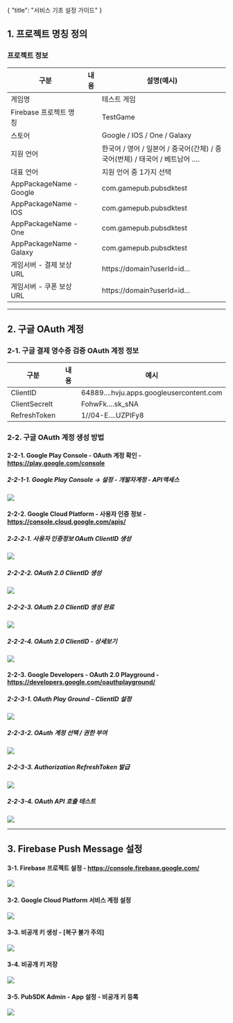 { "title": "서비스 기초 설정 가이드" }

## 1. 프로젝트 명칭 정의

### 프로젝트 정보

| 구분 | 내용 | 설명(예시) |
| ---- | ---- | ---- |
|게임명	||테스트 게임|
|Firebase 프로젝트 명칭	||TestGame|
|스토어	||Google / IOS / One / Galaxy|
|지원 언어	||한국어 / 영어 / 일본어 / 중국어(간체) / 중국어(번체) / 태국어 / 베트남어 ….|
|대표 언어	||지원 언어 중 1가지 선택|
|AppPackageName - Google||com.gamepub.pubsdktest|
|AppPackageName - IOS||com.gamepub.pubsdktest|
|AppPackageName - One||com.gamepub.pubsdktest|
|AppPackageName - Galaxy||com.gamepub.pubsdktest|
|게임서버 - 결제 보상 URL||https://domain?userId=id…|
|게임서버 - 쿠폰 보상 URL||https://domain?userId=id…|

--------------------

## 2. 구글 OAuth 계정

### 2-1. 구글 결제 영수증 검증 OAuth 계정 정보

| 구분 | 내용 | 예시 |
| ---- | ---- | ---- |
|ClientID||64889....hvju.apps.googleusercontent.com|
|ClientSecrelt||FohwFk....sk_sNA|
|RefreshToken||1//04-E....UZPIFy8|

### 2-2. 구글 OAuth 계정 생성 방법

#### 2-2-1. Google Play Console - OAuth 계정 확인 - https://play.google.com/console

##### 2-2-1-1. Google Play Console -> 설정 - 개발자계정 - API액세스

![](https://github.com/gamepubcorp/guide/blob/main/image-service/02_01_01.GooglePlayConsole.png?raw=true)

#### 2-2-2. Google Cloud Platform - 사용자 인증 정보 - https://console.cloud.google.com/apis/

##### 2-2-2-1. 사용자 인증정보 OAuth ClientID 생성

![](https://github.com/gamepubcorp/guide/blob/main/image-service/02_03_%EC%82%AC%EC%9A%A9%EC%9E%90%EC%9D%B8%EC%A6%9D%EC%A0%95%EB%B3%B4.png?raw=true)

##### 2-2-2-2. OAuth 2.0 ClientID 생성

![](https://github.com/gamepubcorp/guide/blob/main/image-service/02_04_%EC%8B%A0%EA%B7%9C%EC%83%9D%EC%84%B1.png?raw=true)

##### 2-2-2-3. OAuth 2.0 ClientID 생성 완료

![](https://github.com/gamepubcorp/guide/blob/main/image-service/02_05_%EA%B3%84%EC%A0%95%EC%83%9D%EC%84%B1%EB%90%A8.png?raw=true)

##### 2-2-2-4. OAuth 2.0 ClientID - 상세보기

![](https://github.com/gamepubcorp/guide/blob/main/image-service/02_06_%EA%B3%84%EC%A0%95%EC%A0%95%EB%B3%B4_ID_SecretKey.png?raw=true)

#### 2-2-3. Google Developers - OAuth 2.0 Playground - https://developers.google.com/oauthplayground/

##### 2-2-3-1. OAuth Play Ground - ClientID 설정

![](https://github.com/gamepubcorp/guide/blob/main/image-service/02_07_Step1.png?raw=true)

##### 2-2-3-2. OAuth 계정 선택 / 권한 부여

![](https://github.com/gamepubcorp/guide/blob/main/image-service/02_08_%ED%97%88%EC%9A%A9%EA%B3%84%EC%A0%95%EC%84%A0%ED%83%9D.png?raw=true)

##### 2-2-3-3. Authorization RefreshToken 발급

![](https://github.com/gamepubcorp/guide/blob/main/image-service/02_09_RefreshToken.png?raw=true)

##### 2-2-3-4. OAuth API 호출 테스트

![](https://github.com/gamepubcorp/guide/blob/main/image-service/02_10_API%ED%98%B8%EC%B6%9C%ED%85%8C%EC%8A%A4%ED%8A%B8.png?raw=true)

------------------------------

## 3. Firebase Push Message 설정

#### 3-1. Firebase 프로젝트 설정 - https://console.firebase.google.com/

![](https://github.com/gamepubcorp/guide/blob/main/image-service/03_00_%ED%94%84%EB%A1%9C%EC%A0%9D%ED%8A%B8%EC%84%A4%EC%A0%95.png?raw=true)

#### 3-2. Google Cloud Platform 서비스 계정 설정

![](https://github.com/gamepubcorp/guide/blob/main/image-service/03_01_%EC%84%9C%EB%B9%84%EC%8A%A4%EA%B3%84%EC%A0%95.png?raw=true)

#### 3-3. 비공개 키 생성 - [복구 불가 주의]

![](https://github.com/gamepubcorp/guide/blob/main/image-service/03_02_%EB%B9%84%EA%B3%B5%EA%B0%9C%ED%82%A4%EB%A7%8C%EB%93%A4%EA%B8%B0.png?raw=true)

#### 3-4. 비공개 키 저장

![](https://github.com/gamepubcorp/guide/blob/main/image-service/03_03_%EB%B9%84%EA%B3%B5%EA%B0%9C%ED%82%A4%EC%A0%80%EC%9E%A5.png?raw=true)

#### 3-5. PubSDK Admin - App 설정 - 비공개 키 등록

![](https://github.com/gamepubcorp/guide/blob/main/image-service/03_04_%ED%94%84%EB%A1%9C%EC%A0%9D%ED%8A%B8%EC%84%A4%EC%A0%95_%EB%B9%84%EA%B3%B5%EA%B0%9C%ED%82%A4%EB%93%B1%EB%A1%9D.png?raw=true)
